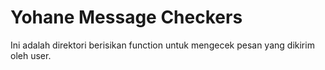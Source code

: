 # Yohane Message Checkers
Ini adalah direktori berisikan function untuk mengecek pesan yang dikirim oleh user.
